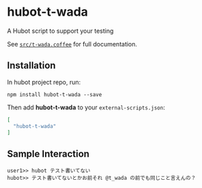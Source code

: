 # hubot-t-wada

A Hubot script to support your testing

See [`src/t-wada.coffee`](src/t-wada.coffee) for full documentation.

## Installation

In hubot project repo, run:

`npm install hubot-t-wada --save`

Then add **hubot-t-wada** to your `external-scripts.json`:

```json
[
  "hubot-t-wada"
]
```

## Sample Interaction

```
user1>> hubot テスト書いてない
hubot>> テスト書いてないとかお前それ @t_wada の前でも同じこと言えんの？
```
